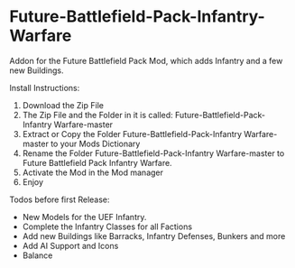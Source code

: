 # Future-Battlefield-Pack-Infantry-Warfare
Addon for the Future Battlefield Pack Mod, which adds Infantry and a few new Buildings.

Install Instructions:
1) Download the Zip File
2) The Zip File and the Folder in it is called: Future-Battlefield-Pack-Infantry Warfare-master
3) Extract or Copy the Folder Future-Battlefield-Pack-Infantry Warfare-master to your Mods Dictionary 
4) Rename the Folder Future-Battlefield-Pack-Infantry Warfare-master to Future Battlefield Pack Infantry Warfare. 
5) Activate the Mod in the Mod manager 
6) Enjoy 

Todos before first Release: 
- New Models for the UEF Infantry.
- Complete the Infantry Classes for all Factions
- Add new Buildings like Barracks, Infantry Defenses, Bunkers and more
- Add AI Support and Icons
- Balance 
